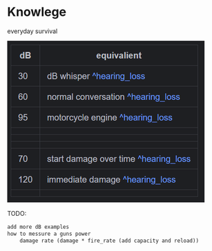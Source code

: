 # Knowlege
everyday survival

![dB_examples.png](sound%2FdB_examples.png)

TODO:

    add more dB examples
    how to messure a guns power 
        damage rate (damage * fire_rate (add capacity and reload))
        
